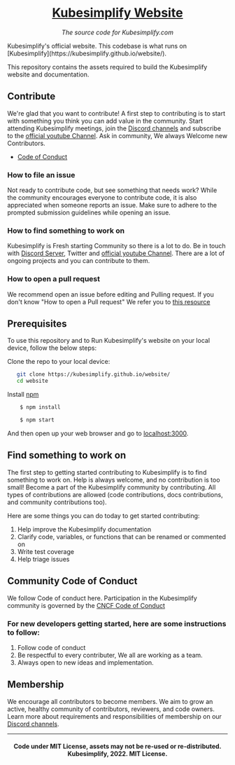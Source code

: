 <h1 align="center"><a href="https://kubesimplify.github.io/website/">Kubesimplify Website </a></h1>
<p align="center"><i>The source code for Kubesimplify.com</i></p>
Kubesimplify's official website. This codebase is what runs on [Kubesimplify](https://kubesimplify.github.io/website/). 

This repository contains the assets required to build the Kubesimplify website and documentation.

## Contribute
We're glad that you want to contribute! 
A first step to contributing is to start with something you think you can add value in the community. Start attending Kubesimplify meetings, join the [Discord channels](https://discord.gg/uFBC8MyeeU) and subscribe to the [official youtube Channel](https://www.youtube.com/c/saiyam911). Ask in community, We always Welcome new Contributors.

- [Code of Conduct](code-of-conduct.md)

### How to file an issue 
Not ready to contribute code, but see something that needs work? While the community encourages everyone to contribute code, it is also appreciated when someone reports an issue.
Make sure to adhere to the prompted submission guidelines while opening an issue. 

### How to find something to work on
Kubesimplify is Fresh starting Community so there is a lot to do. Be in touch with [Discord Server](https://discord.gg/uFBC8MyeeU), Twitter and [official youtube Channel](https://www.youtube.com/c/saiyam911). There are a lot of ongoing projects and you can contribute to them.  

### How to open a pull request
We recommend open an issue before editing and Pulling request. If you don't know "How to open a Pull request" We refer you to [this resource](https://opensource.com/article/19/7/create-pull-request-github)


## Prerequisites
To use this repository and to Run Kubesimplify's website on your local device, follow the below steps:

Clone the repo to your local device: 

```bash
   git clone https://kubesimplify.github.io/website/ 
   cd website
```
Install [npm](https://www.npmjs.com/)

```bash
    $ npm install 
```

```bash
    $ npm start
```

And then open up your web browser and go to [localhost:3000](http://localhost:3000).

## Find something to work on

The first step to getting started contributing to Kubesimplify is to find something to work on. Help is always welcome, and no contribution is too small!
Become a part of the Kubesimplify community by contributing. All types of contributions are allowed (code contributions, docs contributions, and community contributions too).

Here are some things you can do today to get started contributing:

1. Help improve the Kubesimplify documentation
2. Clarify code, variables, or functions that can be renamed or commented on
3. Write test coverage
4. Help triage issues

## Community Code of Conduct
We follow Code of conduct here. Participation in the Kubesimplify community is governed by the [CNCF Code of Conduct](https://github.com/cncf/foundation/blob/master/code-of-conduct.md)

### For new developers getting started, here are some instructions to follow:
1. Follow code of conduct 
2. Be respectful to every contributer, We all are working as a team.
3. Always open to new ideas and implementation.

## Membership
We encourage all contributors to become members. We aim to grow an active, healthy community of contributors, reviewers, and code owners. Learn more about requirements and responsibilities of membership on our [Discord channels](https://discord.gg/uFBC8MyeeU).

---
<h4 align="center"> Code under MIT License, assets may not be re-used or re-distributed.
<br>
 Kubesimplify, 2022. MIT License.

[Docusaurus]: https://docusaurus.io/
[Kubesimplfy theme]: https://github.com/kubesimplify/branding

